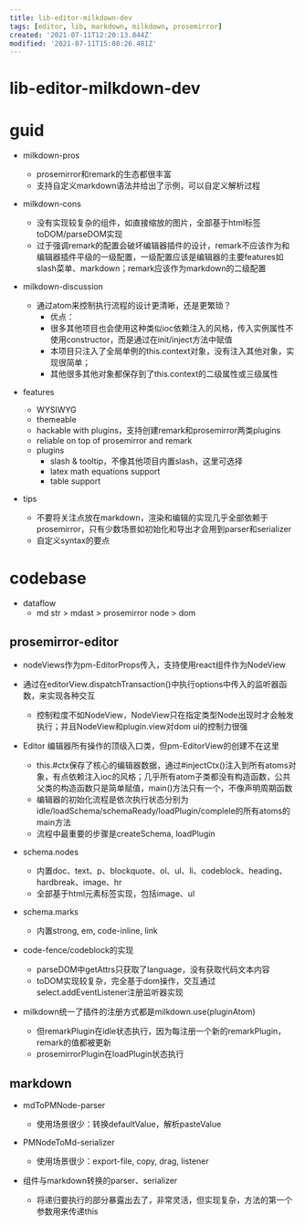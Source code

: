 ```yaml
---
title: lib-editor-milkdown-dev
tags: [editor, lib, markdown, milkdown, prosemirror]
created: '2021-07-11T12:20:13.844Z'
modified: '2021-07-11T15:08:26.481Z'
---
```


# lib-editor-milkdown-dev

# guid
- milkdown-pros
  - prosemirror和remark的生态都很丰富
  - 支持自定义markdown语法并给出了示例，可以自定义解析过程

- milkdown-cons
  - 没有实现较复杂的组件，如直接缩放的图片，全部基于html标签toDOM/parseDOM实现
  - 过于强调remark的配置会破坏编辑器插件的设计，remark不应该作为和编辑器插件平级的一级配置，一级配置应该是编辑器的主要features如slash菜单、markdown；remark应该作为markdown的二级配置

- milkdown-discussion
  - 通过atom来控制执行流程的设计更清晰，还是更繁琐？
    - 优点：
    - 很多其他项目也会使用这种类似ioc依赖注入的风格，传入实例属性不使用constructor，而是通过在init/inject方法中赋值
    - 本项目只注入了全局单例的this.context对象，没有注入其他对象，实现很简单；
    - 其他很多其他对象都保存到了this.context的二级属性或三级属性

- features
  - WYSIWYG
  - themeable
  - hackable with plugins，支持创建remark和prosemirror两类plugins
  - reliable on top of prosemirror and remark
  - plugins
    - slash & tooltip，不像其他项目内置slash，这里可选择
    - latex math equations support
    - table support

- tips
  - 不要将关注点放在markdown，渲染和编辑的实现几乎全部依赖于prosemirror，只有少数场景如初始化和导出才会用到parser和serializer
  - 自定义syntax的要点
# codebase
- dataflow
  - md str > mdast > prosemirror node > dom

## prosemirror-editor

- nodeViews作为pm-EditorProps传入，支持使用react组件作为NodeView

- 通过在editorView.dispatchTransaction()中执行options中传入的监听器函数，来实现各种交互
  - 控制粒度不如NodeView，NodeView只在指定类型Node出现时才会触发执行；并且NodeView和plugin.view对dom ui的控制力很强

- Editor 编辑器所有操作的顶级入口类，但pm-EditorView的创建不在这里
  - this.#ctx保存了核心的编辑器数据，通过#injectCtx()注入到所有atoms对象，有点依赖注入ioc的风格；几乎所有atom子类都没有构造函数，公共父类的构造函数只是简单赋值，main()方法只有一个，不像声明周期函数
  - 编辑器的初始化流程是依次执行状态分别为idle/loadSchema/schemaReady/loadPlugin/complele的所有atoms的main方法
  - 流程中最重要的步骤是createSchema, loadPlugin

- schema.nodes
  - 内置doc、text、p、blockquote、ol、ul、li、codeblock、heading、hardbreak、image、hr
  - 全部基于html元素标签实现，包括image、ul
- schema.marks
  - 内置strong, em, code-inline, link

- code-fence/codeblock的实现
  - parseDOM中getAttrs只获取了language，没有获取代码文本内容
  - toDOM实现较复杂，完全基于dom操作，交互通过select.addEventListener注册监听器实现

- milkdown统一了插件的注册方式都是milkdown.use(pluginAtom)
  - 但remarkPlugin在idle状态执行，因为每注册一个新的remarkPlugin，remark的值都被更新
  - prosemirrorPlugin在loadPlugin状态执行

## markdown

- mdToPMNode-parser
  - 使用场景很少：转换defaultValue，解析pasteValue

- PMNodeToMd-serializer
  - 使用场景很少：export-file, copy, drag, listener

- 组件与markdown转换的parser、serializer
  - 将递归要执行的部分暴露出去了，非常灵活，但实现复杂，方法的第一个参数用来传递this
